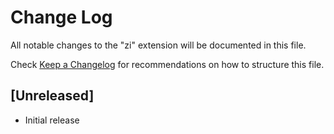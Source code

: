 # Change Log

All notable changes to the "zi" extension will be documented in this file.

Check [Keep a Changelog](http://keepachangelog.com/) for recommendations on how to structure this file.

## [Unreleased]

- Initial release